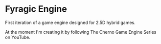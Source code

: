 # Fyragic Engine
First iteration of a game engine designed for 2.5D hybrid games.

At the moment I'm creating it by following The Cherno Game Engine Series on YouTube.

